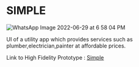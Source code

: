 # SIMPLE
![WhatsApp Image 2022-06-29 at 6 58 04 PM](https://user-images.githubusercontent.com/88622678/176450312-05c9cf9d-6228-455c-a1b6-9a9e0b2b697c.jpeg)

UI of a utility app which provides services such as plumber,electrician,painter at affordable prices.


Link to High Fidelity Prototype : [Simple](https://www.figma.com/proto/ZlM7vxcdFS1wmRO8MaWv6e/SIMPLE?node-id=1%3A7&scaling=scale-down&page-id=0%3A1&starting-point-node-id=1%3A7)

